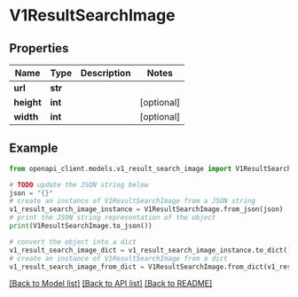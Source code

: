 # V1ResultSearchImage


## Properties

Name | Type | Description | Notes
------------ | ------------- | ------------- | -------------
**url** | **str** |  | 
**height** | **int** |  | [optional] 
**width** | **int** |  | [optional] 

## Example

```python
from openapi_client.models.v1_result_search_image import V1ResultSearchImage

# TODO update the JSON string below
json = "{}"
# create an instance of V1ResultSearchImage from a JSON string
v1_result_search_image_instance = V1ResultSearchImage.from_json(json)
# print the JSON string representation of the object
print(V1ResultSearchImage.to_json())

# convert the object into a dict
v1_result_search_image_dict = v1_result_search_image_instance.to_dict()
# create an instance of V1ResultSearchImage from a dict
v1_result_search_image_from_dict = V1ResultSearchImage.from_dict(v1_result_search_image_dict)
```
[[Back to Model list]](../README.md#documentation-for-models) [[Back to API list]](../README.md#documentation-for-api-endpoints) [[Back to README]](../README.md)


